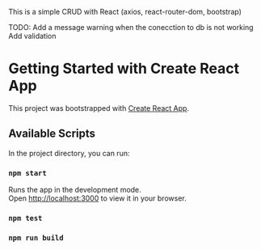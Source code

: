 This is a simple CRUD with React (axios, react-router-dom, bootstrap)

TODO:
Add a message warning when the conecction to db is not working
Add validation

###
# Getting Started with Create React App

This project was bootstrapped with [Create React App](https://github.com/facebook/create-react-app).

## Available Scripts

In the project directory, you can run:

### `npm start`

Runs the app in the development mode.\
Open [http://localhost:3000](http://localhost:3000) to view it in your browser.

### `npm test`
### `npm run build`